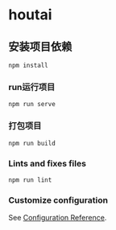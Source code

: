 # houtai

## 安装项目依赖
```
npm install
```

### run运行项目
```
npm run serve
```

### 打包项目
```
npm run build
```

### Lints and fixes files
```
npm run lint
```

### Customize configuration
See [Configuration Reference](https://cli.vuejs.org/config/).
